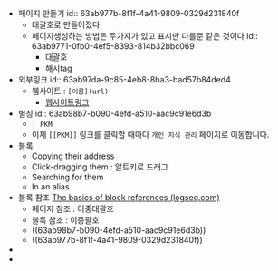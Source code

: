- 페이지 만들기
  id:: 63ab977b-8f1f-4a41-9809-0329d231840f
	- 대괄호로 만들어졌다
	- 페이지생성하는 방법은 두가지가 있고 표시만 다를뿐 같은 것이다
	  id:: 63ab9771-0fb0-4ef5-8393-814b32bbc069
		- 대괄호
		- 해시tag
- 외부링크
  id:: 63ab97da-9c85-4eb8-8ba3-bad57b84ded4
	- 웹사이트 : `[이름](url)`
		- [웹사이트링크](https://www.naver.com)
- 별칭
  id:: 63ab98b7-b090-4efd-a510-aac9c91e6d3b
	- `: PKM`
	- 이제 `[[PKM]]` 링크를 클릭할 때마다 `개인 지식 관리` 페이지로 이동합니다.
- 블록
	- Copying their address
	- Click-dragging them  : 알트키로 드래그
	- Searching for them
	- In an alias
- 블록 참조 [The basics of block references (logseq.com)](https://docs.logseq.com/#/page/the%20basics%20of%20block%20references)
	- 페이지 참조 : 이중대괄호
	- 블록 참조 : 이중괄호
	- ((63ab98b7-b090-4efd-a510-aac9c91e6d3b))
	- ((63ab977b-8f1f-4a41-9809-0329d231840f))
-
-